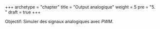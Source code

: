 +++
archetype = "chapter"
title = "Output analogique"
weight = 5
pre = "5. "
draft = true
+++

Objectif: Simuler des signaux analogiques avec _PWM_.